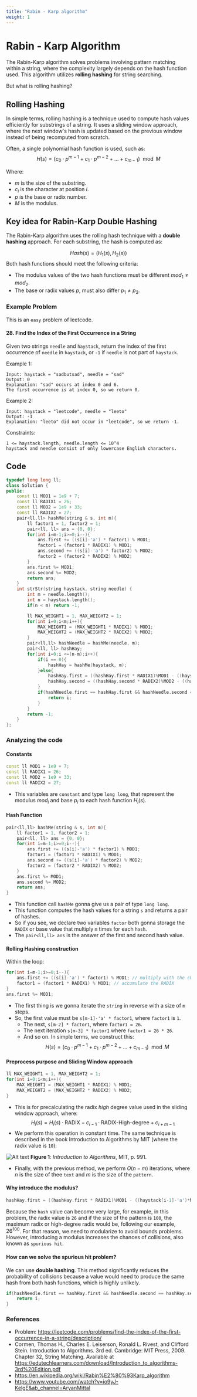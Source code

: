 ```yaml
---
title: "Rabin - Karp algorithm"
weight: 1
---
```

# Rabin - Karp Algorithm
The Rabin-Karp algorithm solves problems involving pattern matching within a string, where the complexity largely depends on the hash function used. This algorithm utilizes **rolling hashing** for string searching.

But what is rolling hashing?

## Rolling Hashing
In simple terms, rolling hashing is a technique used to compute hash values efficiently for substrings of a string. It uses a sliding window approach, where the next window's hash is updated based on the previous window instead of being recomputed from scratch.

Often, a single polynomial hash function is used, such as:
$$
H(s) = (c_0 \cdot p^{m-1} + c_1 \cdot p^{m-2} + ... + c_{m-1}) \mod M
$$

Where:
* $m$ is the size of the substring.
* $c_i$ is the character at position $i$.
* $p$ is the base or radix number.
* $M$ is the modulus.

## Key idea for Rabin-Karp Double Hashing
The Rabin-Karp algorithm uses the rolling hash technique with a **double hashing** approach. For each substring, the hash is computed as:

$$
Hash(s) = ( H_1(s), H_2(s) )
$$
Both hash functions should meet the following criteria:
* The modulus values of the two hash functions must be different $mod_1 \ne mod_2$.
* The base or radix values $p$, must also differ $p_1 \ne p_2$.

### Example Problem
This is an `easy` problem of leetcode.
#### 28. Find the Index of the First Occurrence in a String

Given two strings `needle` and `haystack`, return the index of the first occurrence of `needle` in `haystack`, or `-1` if `needle` is not part of `haystack`.

Example 1:
```
Input: haystack = "sadbutsad", needle = "sad"
Output: 0
Explanation: "sad" occurs at index 0 and 6.
The first occurrence is at index 0, so we return 0.
```

Example 2:
```
Input: haystack = "leetcode", needle = "leeto"
Output: -1
Explanation: "leeto" did not occur in "leetcode", so we return -1.
 ```
Constraints:
```
1 <= haystack.length, needle.length <= 10^4
haystack and needle consist of only lowercase English characters.
```

## Code
```cpp
typedef long long ll;
class Solution {
public:
    const ll MOD1 = 1e9 + 7;
    const ll RADIX1 = 26;
    const ll MOD2 = 1e9 + 33;
    const ll RADIX2 = 27;
    pair<ll,ll> hashMe(string & s, int m){
        ll factor1 = 1, factor2 = 1;
        pair<ll, ll> ans = {0, 0};
        for(int i=m-1;i>=0;i--){
            ans.first += ((s[i]-'a') * factor1) % MOD1;
            factor1 = (factor1 * RADIX1) % MOD1;
            ans.second += ((s[i]-'a') * factor2) % MOD2;
            factor2 = (factor2 * RADIX2) % MOD2;
        }
        ans.first %= MOD1;
        ans.second %= MOD2;
        return ans;
    }
    int strStr(string haystack, string needle) {
        int m = needle.length();
        int n = haystack.length();
        if(n < m) return -1;

        ll MAX_WEIGHT1 = 1, MAX_WEIGHT2 = 1;
        for(int i=0;i<m;i++){
            MAX_WEIGHT1 = (MAX_WEIGHT1 * RADIX1) % MOD1;
            MAX_WEIGHT2 = (MAX_WEIGHT2 * RADIX2) % MOD2;
        }
        pair<ll,ll> hashNeedle = hashMe(needle, m);
        pair<ll, ll> hashHay;
        for(int i=0;i <=(n-m);i++){
            if(i == 0){
                hashHay = hashMe(haystack, m);
            }else{
                hashHay.first = ((hashHay.first * RADIX1)%MOD1 - ((haystack[i-1]-'a')*MAX_WEIGHT1)%MOD1 + (haystack[i+m-1]-'a') + MOD1) % MOD1;
                hashHay.second = ((hashHay.second * RADIX2)%MOD2 - ((haystack[i-1]-'a')*MAX_WEIGHT2)%MOD2 + (haystack[i+m-1]-'a') + MOD2) % MOD2;
            }
            if(hashNeedle.first == hashHay.first && hashNeedle.second == hashHay.second){
                return i;
            }
        }
        return -1;
    }
};
```
### Analyzing the code
#### Constants
```cpp
const ll MOD1 = 1e9 + 7;
const ll RADIX1 = 26;
const ll MOD2 = 1e9 + 33;
const ll RADIX2 = 27;
```
* This variables are `constant` and type `long long`, that represent the modulus $mod_i$ and base $p_i$ to each hash function $H_i(s)$.
#### Hash Function
```cpp
pair<ll,ll> hashMe(string & s, int m){
    ll factor1 = 1, factor2 = 1;
    pair<ll, ll> ans = {0, 0};
    for(int i=m-1;i>=0;i--){
        ans.first += ((s[i]-'a') * factor1) % MOD1;
        factor1 = (factor1 * RADIX1) % MOD1;
        ans.second += ((s[i]-'a') * factor2) % MOD2;
        factor2 = (factor2 * RADIX2) % MOD2;
    }
    ans.first %= MOD1;
    ans.second %= MOD2;
    return ans;
}
```
* This function call `hashMe` gonna give us a pair of type `long long`.
* This function computes the hash values for a string `s` and returns a pair of hashes.
* So if you see, we declare two variables `factor` both gonna storage the `RADIX` or base value that multiply `m` times for each `hash`.
* The `pair<ll,ll> ans` is the answer of the first and second hash value.
#### Rolling Hashing construction
Within the loop:
```cpp
for(int i=m-1;i>=0;i--){
    ans.first += ((s[i]-'a') * factor1) % MOD1; // multiply with the char, the minus 'a' is for get the number from ascii value
    factor1 = (factor1 * RADIX1) % MOD1; // accumulate the RADIX
}
ans.first %= MOD1;
``` 
* The first thing is we gonna iterate the `string` in reverse with a size of `m` steps.
* So, the first value must be `s[m-1]-'a' * factor1`, where `factor1` is `1`.
    * The next, `s[m-2] * factor1`, where `factor1 = 26`.
    * The next iteration `s[m-3] * factor1` where `factor1 = 26 * 26`.
    * And so on.
In simple terms, we construct this: 
$$
H(s) = (c_0 \cdot p^{m-1} + c_1 \cdot p^{m-2} + ... + c_{m-1}) \mod M
$$

#### Preprocess purpose and Sliding Window approach
```cpp
ll MAX_WEIGHT1 = 1, MAX_WEIGHT2 = 1;
for(int i=0;i<m;i++){
    MAX_WEIGHT1 = (MAX_WEIGHT1 * RADIX1) % MOD1;
    MAX_WEIGHT2 = (MAX_WEIGHT2 * RADIX2) % MOD2;
}
```
* This is for precalculating the radix $high$ degree value used in the sliding window approach, where:
$$
H_i(s) = H_i(s) \cdot \text{RADIX} - c_{i-1} \cdot \text{RADIX-High-degree} + c_{i + m - 1}
$$
* We perform this operation in constant time. The same technique is described in the book Introduction to Algorithms by MIT (where the radix value is `10`):

![Alt text](/images/rabinKarpCite.PNG)
**Figure 1**: *Introduction to Algorithms*, MIT, p. 991.

* Finally, with the previous method, we perform $O(n - m)$ iterations, where $n$ is the size of thee `text` and $m$ is the size of the `pattern`.

#### Why introduce the modulus?
```cpp
hashHay.first = ((hashHay.first * RADIX1)%MOD1 - ((haystack[i-1]-'a')*MAX_WEIGHT1)%MOD1 + (haystack[i+m-1]-'a') + MOD1) % MOD1;
```
Because the `hash` value can become very large, for example, in this problem, the radix value is `26` and if the size of the pattern is `100`, the maximum radix or high-degree radix would be, following our example, $26^{100}$. For that reason, we need to modularize to avoid bounds problems.
However, introducing a modulus increases the chances of collisions, also known as `spurious hit`.
#### How can we solve the spurious hit problem?
We can use __double hashing__. This method significantly reduces the probability of collisions because a value would need to produce the same hash from both hash functions, which is highly unlikely.
```cpp
if(hashNeedle.first == hashHay.first && hashNeedle.second == hashHay.second){
    return i;
}
```


### References
* Problem: https://leetcode.com/problems/find-the-index-of-the-first-occurrence-in-a-string/description/
* Cormen, Thomas H., Charles E. Leiserson, Ronald L. Rivest, and Clifford Stein. Introduction to Algorithms. 3rd ed. Cambridge: MIT Press, 2009. Chapter 32, String Matching. Available at https://edutechlearners.com/download/Introduction_to_algorithms-3rd%20Edition.pdf
* https://en.wikipedia.org/wiki/Rabin%E2%80%93Karp_algorithm
* https://www.youtube.com/watch?v=io9yJ-KelgE&ab_channel=AryanMittal